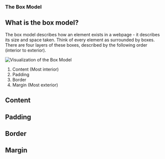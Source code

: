 ### The Box Model
## What is the box model? 
The box model describes how an element exists in a webpage - it describes its size and space taken. Think of every element as surrounded by boxes.
There are four layers of these boxes, described by the following order (interior to exterior). 

![Visualization of the Box Model](https://upload.wikimedia.org/wikipedia/commons/7/7a/Boxmodell-detail.png)

1. Content (Most interior) 
2. Padding
3. Border
4. Margin (Most exterior)

## Content
## Padding
## Border
## Margin


